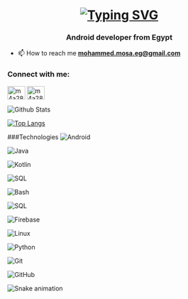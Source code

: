 <h1 align="center">
 <a href="https://git.io/typing-svg"><img src="https://readme-typing-svg.herokuapp.com?font=Fira+Code&size=35&pause=1000&background=30FFEB00&center=true&vCenter=true&width=440&lines=Hi++I%2Cm+Mohammed+Mosa" alt="Typing SVG" /></a>
</h1>

<h3 align="center">Android developer from Egypt</h3>


- 📫 How to reach me **mohammed.mosa.eg@gmail.com**

<h3 align="left">Connect with me:</h3>
<p align="left">
<a href="https://twitter.com/m4a28" target="blank"><img align="center" src="https://raw.githubusercontent.com/rahuldkjain/github-profile-readme-generator/master/src/images/icons/Social/twitter.svg" alt="m4a28" height="30" width="40" /></a>
<a href="https://fb.com/m4a28" target="blank"><img align="center" src="https://raw.githubusercontent.com/rahuldkjain/github-profile-readme-generator/master/src/images/icons/Social/facebook.svg" alt="m4a28" height="30" width="40" /></a>
</p>

![Github Stats](https://github-readme-stats.vercel.app/api?username=m4a28&count_private=true&show_icons=true&include_all_commits=true&theme=tokyonight&hide=prs)

[![Top Langs](https://github-readme-stats.vercel.app/api/top-langs/?username=m4a28&layout=compact&theme=tokyonight)](https://github.com/anuraghazra/github-readme-stats)

###Technologies
![Android](https://img.shields.io/badge/Android-3DDC84?style=for-the-badge&logo=android&logoColor=white)

![Java](https://img.shields.io/badge/java-ff2800?style=for-the-badge&logo=java&logoColor=white)

![Kotlin](https://img.shields.io/badge/kotlin-7F52FF.svg?style=for-the-badge&logo=kotlin&logoColor=white)

![SQL](https://img.shields.io/badge/SQLite-003B57?style=for-the-badge&logo=sqlite&logoColor=white)

![Bash](https://img.shields.io/badge/bash-4EAA25?style=for-the-badge&logo=&logoColor=white)

![SQL](https://img.shields.io/badge/SQLite-0385ff?style=for-the-badge&logo=sqlite&logoColor=white)

![Firebase](https://img.shields.io/badge/Firebase-FFCA28?style=for-the-badge&logo=firebase&logoColor=white)

![Linux](https://img.shields.io/badge/linux-87CF3E?style=for-the-badge&logo=Linux&logoColor=white)

![Python](https://img.shields.io/badge/Python-3776AB?style=for-the-badge&logo=python&logoColor=white)

![Git](https://img.shields.io/badge/git-%23F05033.svg?style=for-the-badge&logo=git&logoColor=white)

![GitHub](https://img.shields.io/badge/github-%23121011.svg?style=for-the-badge&logo=github&logoColor=white)


![Snake animation](https://github.com/ahmed-faroukk/ahmed-faroukk/blob/output/github-contribution-grid-snake.svg)




